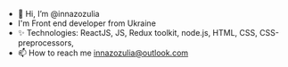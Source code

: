 - 👋 Hi, I’m @innazozulia
- I'm Front end developer from Ukraine
- ✨ Technologies: ReactJS, JS, Redux toolkit, node.js, HTML, CSS, CSS-preprocessors, 
- 📫 How to reach me innazozulia@outlook.com

<!---
innazozulia/innazozulia is a ✨ special ✨ repository because its `README.md` (this file) appears on your GitHub profile.
You can click the Preview link to take a look at your changes.
--->
